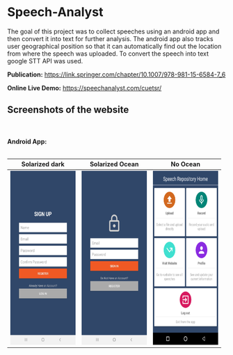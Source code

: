 # Speech-Analyst
The goal of this project was to collect speeches using an android app and then convert it into text for further analysis. The android app also 
tracks user geographical position so that it can automatically find out the location from where the speech was uploaded. To convert the speech into text
google STT API was used.

**Publication:** https://link.springer.com/chapter/10.1007/978-981-15-6584-7_6

**Online Live Demo:** https://speechanalyst.com/cuetsr/


## Screenshots of the website
<br/><br/>**Android App:**<br/><br/>

Solarized dark             |  Solarized Ocean          |  No Ocean
:-------------------------:|:-------------------------:|:-------------------------:
<img src="https://github.com/bi11a1/Speech-Analyst/blob/main/Demo/Android/registration.jpg" width="150" height="400">  |  <img src="https://github.com/bi11a1/Speech-Analyst/blob/main/Demo/Android/sign_in.jpg" width="150" height="400">  | <img src="https://github.com/bi11a1/Speech-Analyst/blob/main/Demo/Android/home_page.jpg" width="150" height="400">
